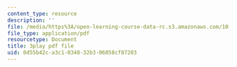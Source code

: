 ```yaml
---
content_type: resource
description: ''
file: /media/https%3A/open-learning-course-data-rc.s3.amazonaws.com/10-34-numerical-methods-applied-to-chemical-engineering-fall-2015/0d55b42ca3c1034832b306058cf87203_xE9IGS-_6zo.pdf
file_type: application/pdf
resourcetype: Document
title: 3play pdf file
uid: 0d55b42c-a3c1-0348-32b3-06058cf87203
---
```

